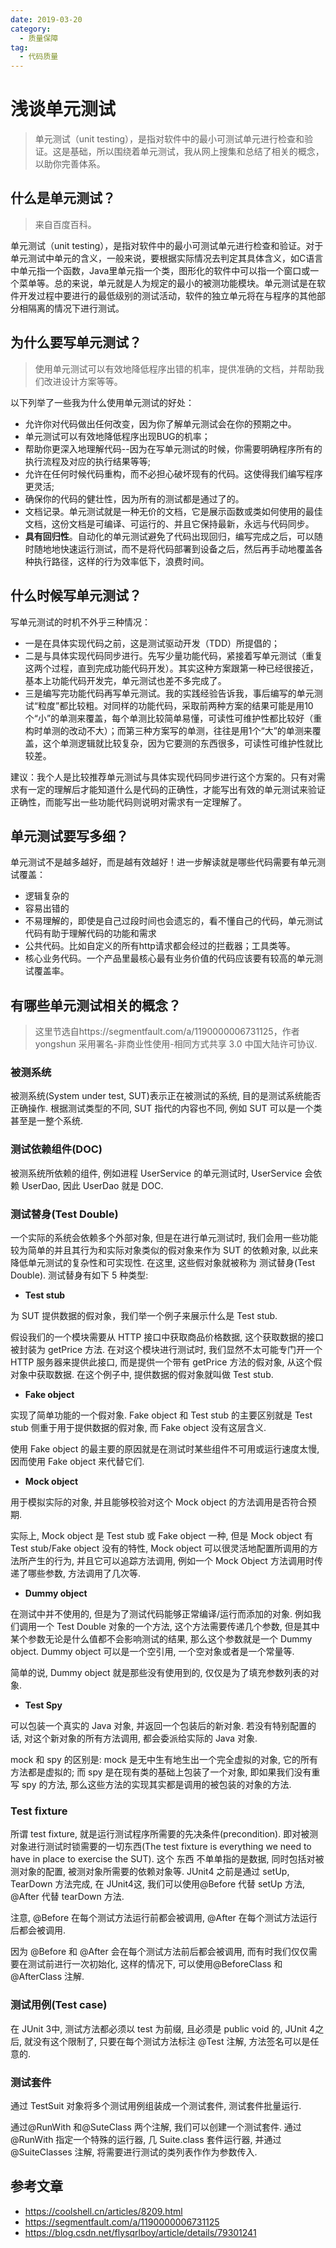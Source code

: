 ```yaml
---
date: 2019-03-20
category:
  - 质量保障
tag:
  - 代码质量
---
```

# 浅谈单元测试 

> 单元测试（unit testing），是指对软件中的最小可测试单元进行检查和验证。这是基础，所以围绕着单元测试，我从网上搜集和总结了相关的概念，以助你完善体系。

## 什么是单元测试？

> 来自百度百科。

单元测试（unit testing），是指对软件中的最小可测试单元进行检查和验证。对于单元测试中单元的含义，一般来说，要根据实际情况去判定其具体含义，如C语言中单元指一个函数，Java里单元指一个类，图形化的软件中可以指一个窗口或一个菜单等。总的来说，单元就是人为规定的最小的被测功能模块。单元测试是在软件开发过程中要进行的最低级别的测试活动，软件的独立单元将在与程序的其他部分相隔离的情况下进行测试。

## 为什么要写单元测试？

> 使用单元测试可以有效地降低程序出错的机率，提供准确的文档，并帮助我们改进设计方案等等。

以下列举了一些我为什么使用单元测试的好处：

- 允许你对代码做出任何改变，因为你了解单元测试会在你的预期之中。
- 单元测试可以有效地降低程序出现BUG的机率；
- 帮助你更深入地理解代码--因为在写单元测试的时候，你需要明确程序所有的执行流程及对应的执行结果等等;
- 允许在任何时候代码重构，而不必担心破坏现有的代码。这使得我们编写程序更灵活;
- 确保你的代码的健壮性，因为所有的测试都是通过了的。
- 文档记录。单元测试就是一种无价的文档，它是展示函数或类如何使用的最佳文档，这份文档是可编译、可运行的、并且它保持最新，永远与代码同步。
- **具有回归性**。自动化的单元测试避免了代码出现回归，编写完成之后，可以随时随地地快速运行测试，而不是将代码部署到设备之后，然后再手动地覆盖各种执行路径，这样的行为效率低下，浪费时间。

## 什么时候写单元测试？

写单元测试的时机不外乎三种情况：

- 一是在具体实现代码之前，这是测试驱动开发（TDD）所提倡的；
- 二是与具体实现代码同步进行。先写少量功能代码，紧接着写单元测试（重复这两个过程，直到完成功能代码开发）。其实这种方案跟第一种已经很接近，基本上功能代码开发完，单元测试也差不多完成了。
- 三是编写完功能代码再写单元测试。我的实践经验告诉我，事后编写的单元测试“粒度”都比较粗。对同样的功能代码，采取前两种方案的结果可能是用10个“小”的单测来覆盖，每个单测比较简单易懂，可读性可维护性都比较好（重构时单测的改动不大）；而第三种方案写的单测，往往是用1个“大”的单测来覆盖，这个单测逻辑就比较复杂，因为它要测的东西很多，可读性可维护性就比较差。

建议：我个人是比较推荐单元测试与具体实现代码同步进行这个方案的。只有对需求有一定的理解后才能知道什么是代码的正确性，才能写出有效的单元测试来验证正确性，而能写出一些功能代码则说明对需求有一定理解了。

## 单元测试要写多细？

单元测试不是越多越好，而是越有效越好！进一步解读就是哪些代码需要有单元测试覆盖：

- 逻辑复杂的
- 容易出错的
- 不易理解的，即使是自己过段时间也会遗忘的，看不懂自己的代码，单元测试代码有助于理解代码的功能和需求
- 公共代码。比如自定义的所有http请求都会经过的拦截器；工具类等。
- 核心业务代码。一个产品里最核心最有业务价值的代码应该要有较高的单元测试覆盖率。

## 有哪些单元测试相关的概念？

> 这里节选自https://segmentfault.com/a/1190000006731125，作者yongshun 采用署名-非商业性使用-相同方式共享 3.0 中国大陆许可协议.

### 被测系统

被测系统(System under test, SUT)表示正在被测试的系统, 目的是测试系统能否正确操作. 根据测试类型的不同, SUT 指代的内容也不同, 例如 SUT 可以是一个类甚至是一整个系统.

### 测试依赖组件(DOC)

被测系统所依赖的组件, 例如进程 UserService 的单元测试时, UserService 会依赖 UserDao, 因此 UserDao 就是 DOC.

### 测试替身(Test Double)

一个实际的系统会依赖多个外部对象, 但是在进行单元测试时, 我们会用一些功能较为简单的并且其行为和实际对象类似的假对象来作为 SUT 的依赖对象, 以此来降低单元测试的复杂性和可实现性. 在这里, 这些假对象就被称为 测试替身(Test Double). 测试替身有如下 5 种类型:

- **Test stub**

为 SUT 提供数据的假对象，我们举一个例子来展示什么是 Test stub.

假设我们的一个模块需要从 HTTP 接口中获取商品价格数据, 这个获取数据的接口被封装为 getPrice 方法. 在对这个模块进行测试时, 我们显然不太可能专门开一个 HTTP 服务器来提供此接口, 而是提供一个带有 getPrice 方法的假对象, 从这个假对象中获取数据. 在这个例子中, 提供数据的假对象就叫做 Test stub.

- **Fake object**

实现了简单功能的一个假对象. Fake object 和 Test stub 的主要区别就是 Test stub 侧重于用于提供数据的假对象, 而 Fake object 没有这层含义.

使用 Fake object 的最主要的原因就是在测试时某些组件不可用或运行速度太慢, 因而使用 Fake object 来代替它们.

- **Mock object**

用于模拟实际的对象, 并且能够校验对这个 Mock object 的方法调用是否符合预期.

实际上, Mock object 是 Test stub 或 Fake object 一种, 但是 Mock object 有 Test stub/Fake object 没有的特性, Mock object 可以很灵活地配置所调用的方法所产生的行为, 并且它可以追踪方法调用, 例如一个 Mock Object 方法调用时传递了哪些参数, 方法调用了几次等.

- **Dummy object**

在测试中并不使用的, 但是为了测试代码能够正常编译/运行而添加的对象. 例如我们调用一个 Test Double 对象的一个方法, 这个方法需要传递几个参数, 但是其中某个参数无论是什么值都不会影响测试的结果, 那么这个参数就是一个 Dummy object. Dummy object 可以是一个空引用, 一个空对象或者是一个常量等.

简单的说, Dummy object 就是那些没有使用到的, 仅仅是为了填充参数列表的对象.

- **Test Spy**

可以包装一个真实的 Java 对象, 并返回一个包装后的新对象. 若没有特别配置的话, 对这个新对象的所有方法调用, 都会委派给实际的 Java 对象.

mock 和 spy 的区别是: mock 是无中生有地生出一个完全虚拟的对象, 它的所有方法都是虚拟的; 而 spy 是在现有类的基础上包装了一个对象, 即如果我们没有重写 spy 的方法, 那么这些方法的实现其实都是调用的被包装的对象的方法.

### Test fixture

所谓 test fixture, 就是运行测试程序所需要的先决条件(precondition). 即对被测对象进行测试时锁需要的一切东西(The test fixture is everything we need to have in place to exercise the SUT). 这个 东西 不单单指的是数据, 同时包括对被测对象的配置, 被测对象所需要的依赖对象等. JUnit4 之前是通过 setUp, TearDown 方法完成, 在 JUnit4这, 我们可以使用@Before 代替 setUp 方法, @After 代替 tearDown 方法.

注意, @Before 在每个测试方法运行前都会被调用, @After 在每个测试方法运行后都会被调用.

因为 @Before 和 @After 会在每个测试方法前后都会被调用, 而有时我们仅仅需要在测试前进行一次初始化, 这样的情况下, 可以使用@BeforeClass 和@AfterClass 注解.

### 测试用例(Test case)

在 JUnit 3中, 测试方法都必须以 test 为前缀, 且必须是 public void 的, JUnit 4之后, 就没有这个限制了, 只要在每个测试方法标注 @Test 注解, 方法签名可以是任意的.

### 测试套件

通过 TestSuit 对象将多个测试用例组装成一个测试套件, 测试套件批量运行.

通过@RunWith 和@SuteClass 两个注解, 我们可以创建一个测试套件. 通过@RunWith 指定一个特殊的运行器, 几 Suite.class 套件运行器, 并通过@SuiteClasses 注解, 将需要进行测试的类列表作作为参数传入.

## 参考文章

- https://coolshell.cn/articles/8209.html
- https://segmentfault.com/a/1190000006731125
- https://blog.csdn.net/flysqrlboy/article/details/79301241
